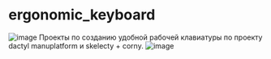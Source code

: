 # ergonomic_keyboard
![image](https://user-images.githubusercontent.com/61897393/213425411-caa3c0f7-1873-40f4-8496-2d836b56a8f4.png)
Проекты по созданию удобной рабочей клавиатуры по проекту dactyl manuplatform и skelecty + corny.
![image](https://user-images.githubusercontent.com/61897393/213428420-c958dc48-f7f6-4aa8-a780-082bda8f913c.png)
